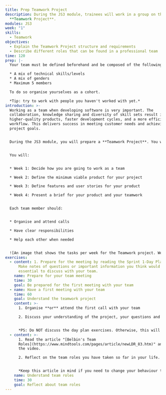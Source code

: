 ```yaml
---
title: Prep Teamwork Project
description: During the JS3 module, trainees will work in a group on the
  **Teamwork Project**.
modules: JS3
week: "1"
skills:
  - Teamwork
objectives:
  - Explain the Teamwork Project structure and requirements
  - Describe different roles that can be found in a professional team
time: 120
prep: |-
  Your team must be defined beforehand and be composed of the following:

  * A mix of technical skills/levels
  * A mix of genders
  * Maximum 5 members

  T﻿o do so organise yourselves as a cohort.

  *T﻿ip: try to work with people you haven't worked with yet.*
introduction: >-
  Working as a team when developing software is very important. The
  collaboration, knowledge sharing and diversity of skill sets result in
  higher-quality products, faster development cycles, and a more efficient
  workflow. This delivers success in meeting customer needs and achieving
  project goals.


  During the JS3 module, you will prepare a **Teamwork Project**. You will be assigned to a team by the volunteers. You will work as a team on a **fictional digital product for a fictional client**. You are not going to do any coding. This project aims to improve your teamwork skills. You will learn how to get prepared for a product before the software development phase.


  You will:


  * Week 1: Decide how you are going to work as a team

  * Week 2: Define the minimum viable product for your project

  * Week 3: Define features and user stories for your product

  * Week 4: Present a brief for your product and your teamwork


  Each team member should:


  * Organise and attend calls

  * Have clear responsibilities

  * Help each other when needed


  ![An image that shows the tasks per week for the Teamwork project. Week 1: Tech roles, Team goals, project board and product ideas. Week 2: Tech product, requirements, resolving conflicts. Week 3: MVP, Feature & user story, Team dynamics. Week 4: Presentations and retrospective](teamwork-project.png "Teamwork Project")
exercises:
  - content: 1. Prepare for the meeting by reading the Sprint 1-Day Plan yourself.
      Make notes of questions or important information you think would be
      essential to discuss with your team.
    name: Prepare for your team meeting
    time: 30
    goal: Be prepared for the first meeting with your team
  - name: Have a first meeting with your team
    time: 60
    goal: Understand the teamwork project
    content: >-
      1. Organise **or** attend the first call with your team

      2. Discuss your understanding of the project, your questions and what you think you as a team should prepare for.


      *P﻿S: Do NOT discuss the day plan exercises. Otherwise, this will disrupt the lesson.*
  - content: >-
      1. Read the article "[Belbin's Team
      Roles](https://www.mindtools.com/pages/article/newLDR_83.htm)" and watch
      the video. 

      2. Reflect on the team roles you have taken so far in your life. 


      *Keep this article in mind if you need to change your behaviour to help your team perform better during the project.*
    name: Understand team roles
    time: 30
    goal: Reflect about team roles
---
```

